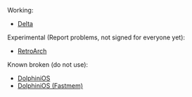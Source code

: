 Working:
+ [Delta](itms-services://?action=download-manifest&url=https://jjtech.dev/apps/delta.plist)

Experimental (Report problems, not signed for everyone yet):
+ [RetroArch](itms-services://?action=download-manifest&url=https://jjtech.dev/apps/retroarch.plist)

Known broken (do not use):
+ [DolphiniOS](itms-services://?action=download-manifest&url=https://jjtech.dev/apps/dolphin.plist)
+ [DolphiniOS (Fastmem)](itms-services://?action=download-manifest&url=https://jjtech.dev/apps/dolphin-fastmem.plist)
